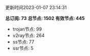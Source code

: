 更新时间2023-01-07 23:14:31

**总订阅: 73**
**总节点: 1502**
**有效节点: 445**
- trojan节点: 99
- v2ray节点: 264
- ss节点: 77
- ssr节点: 5
